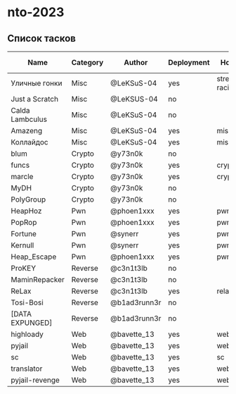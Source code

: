 # nto-2023

## Список тасков

| Name            | Category | Author       | Deployment | Host          | Static files | Extra notes | Status |
| --------------- | -------- | ------------ | ---------- | ------------- | ------------ | ----------- | ------ |
| Уличные гонки   | Misc     | @LeKSuS-04   | yes        | street-racing | no           |             | Done   |
| Just a Scratch  | Misc     | @LeKSUS-04   | no         |               | yes          |             | Done   |
| Calda Lambculus | Misc     | @LeKSuS-04   | no         |               | yes          |             | Done   |
| Amazeng         | Misc     | @LeKSuS-04   | yes        | misc          | no           |             | Done   |
| Коллайдос       | Misc     | @LeKSuS-04   | yes        | misc          | yes          |             | Done   |
| blum            | Crypto   | @y73n0k      | no         |               | yes          |             | Done   |
| funcs           | Crypto   | @y73n0k      | yes        | crypto        | yes          |             | Done   |
| marcle          | Crypto   | @y73n0k      | yes        | crypto        | yes          |             | Done   |
| MyDH            | Crypto   | @y73n0k      | no         |               | yes          |             | Done   |
| PolyGroup       | Crypto   | @y73n0k      | no         |               | yes          |             | Done   |
| HeapHoz         | Pwn      | @phoen1xxx   | yes        | pwn-1         | yes          |             | Done   |
| PopRop          | Pwn      | @phoen1xxx   | yes        | pwn-2         | yes          |             | Done   |
| Fortune         | Pwn      | @synerr      | yes        | pwn-1         | yes          |             | Done   |
| Kernull         | Pwn      | @synerr      | yes        | pwn-2         | yes          |             | Done   |
| Heap_Escape     | Pwn      | @phoen1xxx   | yes        | pwn-1         | yes          |             | Done   |
| ProKEY          | Reverse  | @c3n1t3lb    | no         |               | yes          |             | Done   |
| MaminRepacker   | Reverse  | @c3n1t3lb    | no         |               | yes          |             | Done   |
| ReLax           | Reverse  | @c3n1t3lb    | yes        | relax         | yes          |             | Done   |
| Tosi-Bosi       | Reverse  | @b1ad3runn3r | no         |               | yes          |             | Done   |
| [DATA EXPUNGED] | Reverse  | @b1ad3runn3r | no         |               | yes          |             | Done   |
| highloady       | Web      | @bavette_13  | yes        | web-1         | yes          |             | Done   |
| pyjail          | Web      | @bavette_13  | yes        | web-1         | yes          |             | Done   |
| sc              | Web      | @bavette_13  | yes        | sc            | no           |             | Done   |
| translator      | Web      | @bavette_13  | yes        | web-2         | no           |             | Done   |
| pyjail-revenge  | Web      | @bavette_13  | yes        | web-2         | yes          |             | Done   |
